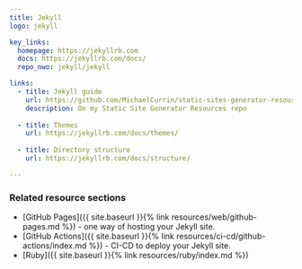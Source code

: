 ```yaml
---
title: Jekyll
logo: jekyll

key_links:
  homepage: https://jekyllrb.com
  docs: https://jekyllrb.com/docs/
  repo_nwo: jekyll/jekyll

links:
  - title: Jekyll guide
    url: https://github.com/MichaelCurrin/static-sites-generator-resources/blob/master/Jekyll/
    description: On my Static Site Generator Resources repo
 
  - title: Themes
    url: https://jekyllrb.com/docs/themes/
    
  - title: Directory structure
    url: https://jekyllrb.com/docs/structure/

---
```


### Related resource sections

- [GitHub Pages]({{ site.baseurl }}{% link resources/web/github-pages.md %}) - one way of hosting your Jekyll site.
- [GitHub Actions]({{ site.baseurl }}{% link resources/ci-cd/github-actions/index.md %}) - CI-CD to deploy your Jekyll site.
- [Ruby]({{ site.baseurl }}{% link resources/ruby/index.md %})
